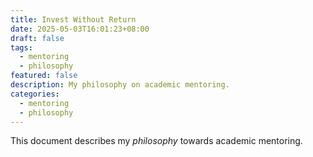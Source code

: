 ```yaml
---
title: Invest Without Return
date: 2025-05-03T16:01:23+08:00
draft: false
tags:
  - mentoring
  - philosophy
featured: false
description: My philosophy on academic mentoring.
categories:
  - mentoring
  - philosophy
---
```


This document describes my _philosophy_ towards academic mentoring. 
